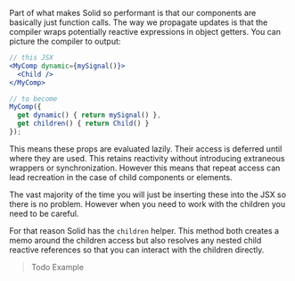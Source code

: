 Part of what makes Solid so performant is that our components are basically just function calls. The way we propagate updates is that the compiler wraps potentially reactive expressions in object getters. You can picture the compiler to output:

```jsx
// this JSX
<MyComp dynamic={mySignal()}>
  <Child />
</MyComp>

// to become
MyComp({
  get dynamic() { return mySignal() },
  get children() { return Child() }
});
```
This means these props are evaluated lazily. Their access is deferred until where they are used. This retains reactivity without introducing extraneous wrappers or synchronization. However this means that repeat access can lead recreation in the case of child components or elements.

The vast majority of the time you will just be inserting these into the JSX so there is no problem. However when you need to work with the children you need to be careful.

For that reason Solid has the `children` helper. This method both creates a memo around the children access but also resolves any nested child reactive references so that you can interact with the children directly.

> Todo Example